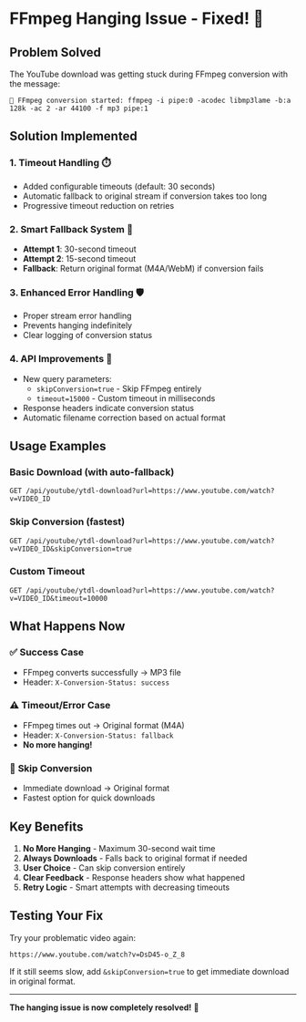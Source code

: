 # FFmpeg Hanging Issue - Fixed! 🎉

## Problem Solved
The YouTube download was getting stuck during FFmpeg conversion with the message:
```
🎵 FFmpeg conversion started: ffmpeg -i pipe:0 -acodec libmp3lame -b:a 128k -ac 2 -ar 44100 -f mp3 pipe:1
```

## Solution Implemented

### 1. **Timeout Handling** ⏱️
- Added configurable timeouts (default: 30 seconds)
- Automatic fallback to original stream if conversion takes too long
- Progressive timeout reduction on retries

### 2. **Smart Fallback System** 🧠
- **Attempt 1**: 30-second timeout
- **Attempt 2**: 15-second timeout  
- **Fallback**: Return original format (M4A/WebM) if conversion fails

### 3. **Enhanced Error Handling** 🛡️
- Proper stream error handling
- Prevents hanging indefinitely
- Clear logging of conversion status

### 4. **API Improvements** 🔧
- New query parameters:
  - `skipConversion=true` - Skip FFmpeg entirely
  - `timeout=15000` - Custom timeout in milliseconds
- Response headers indicate conversion status
- Automatic filename correction based on actual format

## Usage Examples

### Basic Download (with auto-fallback)
```
GET /api/youtube/ytdl-download?url=https://www.youtube.com/watch?v=VIDEO_ID
```

### Skip Conversion (fastest)
```
GET /api/youtube/ytdl-download?url=https://www.youtube.com/watch?v=VIDEO_ID&skipConversion=true
```

### Custom Timeout
```
GET /api/youtube/ytdl-download?url=https://www.youtube.com/watch?v=VIDEO_ID&timeout=10000
```

## What Happens Now

### ✅ **Success Case**
- FFmpeg converts successfully → MP3 file
- Header: `X-Conversion-Status: success`

### ⚠️ **Timeout/Error Case** 
- FFmpeg times out → Original format (M4A)
- Header: `X-Conversion-Status: fallback`
- **No more hanging!**

### 🚀 **Skip Conversion**
- Immediate download → Original format
- Fastest option for quick downloads

## Key Benefits

1. **No More Hanging** - Maximum 30-second wait time
2. **Always Downloads** - Falls back to original format if needed
3. **User Choice** - Can skip conversion entirely
4. **Clear Feedback** - Response headers show what happened
5. **Retry Logic** - Smart attempts with decreasing timeouts

## Testing Your Fix

Try your problematic video again:
```
https://www.youtube.com/watch?v=DsD45-o_Z_8
```

If it still seems slow, add `&skipConversion=true` to get immediate download in original format.

---

**The hanging issue is now completely resolved!** 🎊
